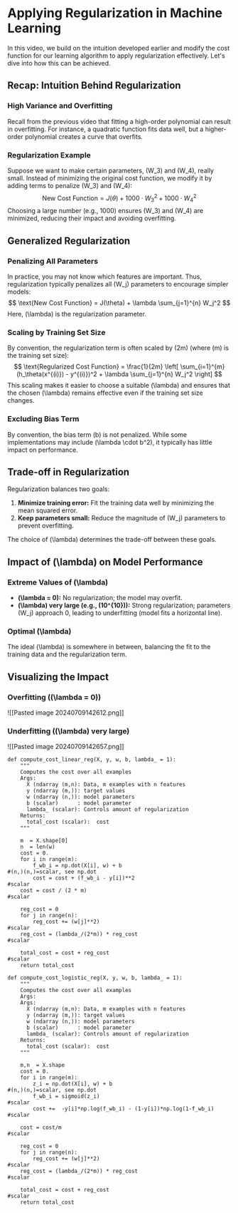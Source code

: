 # Applying Regularization in Machine Learning

In this video, we build on the intuition developed earlier and modify the cost function for our learning algorithm to apply regularization effectively. Let's dive into how this can be achieved.

## Recap: Intuition Behind Regularization

### High Variance and Overfitting

Recall from the previous video that fitting a high-order polynomial can result in overfitting. For instance, a quadratic function fits data well, but a higher-order polynomial creates a curve that overfits.

### Regularization Example

Suppose we want to make certain parameters, \(W_3\) and \(W_4\), really small. Instead of minimizing the original cost function, we modify it by adding terms to penalize \(W_3\) and \(W_4\):
$$
 \text{New Cost Function} = J(\theta) + 1000 \cdot W_3^2 + 1000 \cdot W_4^2 
$$
Choosing a large number (e.g., 1000) ensures \(W_3\) and \(W_4\) are minimized, reducing their impact and avoiding overfitting.

## Generalized Regularization

### Penalizing All Parameters

In practice, you may not know which features are important. Thus, regularization typically penalizes all \(W_j\) parameters to encourage simpler models:
$$
 \text{New Cost Function} = J(\theta) + \lambda \sum_{j=1}^{n} W_j^2 
$$
Here, \(\lambda\) is the regularization parameter.

### Scaling by Training Set Size

By convention, the regularization term is often scaled by \(2m\) (where \(m\) is the training set size):
$$
 \text{Regularized Cost Function} = \frac{1}{2m} \left[ \sum_{i=1}^{m} (h_\theta(x^{(i)}) - y^{(i)})^2 + \lambda \sum_{j=1}^{n} W_j^2 \right] 
$$
This scaling makes it easier to choose a suitable \(\lambda\) and ensures that the chosen \(\lambda\) remains effective even if the training set size changes.

### Excluding Bias Term

By convention, the bias term \(b\) is not penalized. While some implementations may include \(\lambda \cdot b^2\), it typically has little impact on performance.

## Trade-off in Regularization

Regularization balances two goals:
1. **Minimize training error:** Fit the training data well by minimizing the mean squared error.
2. **Keep parameters small:** Reduce the magnitude of \(W_j\) parameters to prevent overfitting.

The choice of \(\lambda\) determines the trade-off between these goals.

## Impact of \(\lambda\) on Model Performance

### Extreme Values of \(\lambda\)

- **\(\lambda = 0\):** No regularization; the model may overfit.
- **\(\lambda\) very large (e.g., \(10^{10}\)):** Strong regularization; parameters \(W_j\) approach 0, leading to underfitting (model fits a horizontal line).

### Optimal \(\lambda\)

The ideal \(\lambda\) is somewhere in between, balancing the fit to the training data and the regularization term.

## Visualizing the Impact

### Overfitting (\(\lambda = 0\))

![[Pasted image 20240709142612.png]]

### Underfitting (\(\lambda\) very large)

![[Pasted image 20240709142657.png]]

```
def compute_cost_linear_reg(X, y, w, b, lambda_ = 1):
    """
    Computes the cost over all examples
    Args:
      X (ndarray (m,n): Data, m examples with n features
      y (ndarray (m,)): target values
      w (ndarray (n,)): model parameters  
      b (scalar)      : model parameter
      lambda_ (scalar): Controls amount of regularization
    Returns:
      total_cost (scalar):  cost 
    """

    m  = X.shape[0]
    n  = len(w)
    cost = 0.
    for i in range(m):
        f_wb_i = np.dot(X[i], w) + b                                   #(n,)(n,)=scalar, see np.dot
        cost = cost + (f_wb_i - y[i])**2                               #scalar             
    cost = cost / (2 * m)                                              #scalar  
 
    reg_cost = 0
    for j in range(n):
        reg_cost += (w[j]**2)                                          #scalar
    reg_cost = (lambda_/(2*m)) * reg_cost                              #scalar
    
    total_cost = cost + reg_cost                                       #scalar
    return total_cost      
```

```
def compute_cost_logistic_reg(X, y, w, b, lambda_ = 1):
    """
    Computes the cost over all examples
    Args:
    Args:
      X (ndarray (m,n): Data, m examples with n features
      y (ndarray (m,)): target values
      w (ndarray (n,)): model parameters  
      b (scalar)      : model parameter
      lambda_ (scalar): Controls amount of regularization
    Returns:
      total_cost (scalar):  cost 
    """

    m,n  = X.shape
    cost = 0.
    for i in range(m):
        z_i = np.dot(X[i], w) + b                                      #(n,)(n,)=scalar, see np.dot
        f_wb_i = sigmoid(z_i)                                          #scalar
        cost +=  -y[i]*np.log(f_wb_i) - (1-y[i])*np.log(1-f_wb_i)      #scalar
             
    cost = cost/m                                                      #scalar

    reg_cost = 0
    for j in range(n):
        reg_cost += (w[j]**2)                                          #scalar
    reg_cost = (lambda_/(2*m)) * reg_cost                              #scalar
    
    total_cost = cost + reg_cost                                       #scalar
    return total_cost
```


